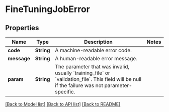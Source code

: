 # FineTuningJobError

## Properties
Name | Type | Description | Notes
------------ | ------------- | ------------- | -------------
**code** | **String** | A machine-readable error code. | 
**message** | **String** | A human-readable error message. | 
**param** | **String** | The parameter that was invalid, usually &#x60;training_file&#x60; or &#x60;validation_file&#x60;. This field will be null if the failure was not parameter-specific. | 

[[Back to Model list]](../README.md#documentation-for-models) [[Back to API list]](../README.md#documentation-for-api-endpoints) [[Back to README]](../README.md)


